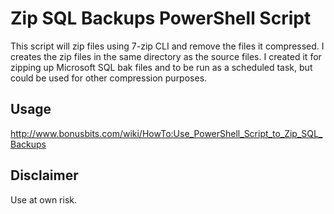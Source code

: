# Zip SQL Backups PowerShell Script

This script will zip files using 7-zip CLI and remove the files it compressed.
I creates the zip files in the same directory as the source files.
I created it for zipping up Microsoft SQL bak files and to be run as a scheduled task, but could be used for other compression purposes.

## Usage

http://www.bonusbits.com/wiki/HowTo:Use_PowerShell_Script_to_Zip_SQL_Backups

## Disclaimer

Use at own risk.
